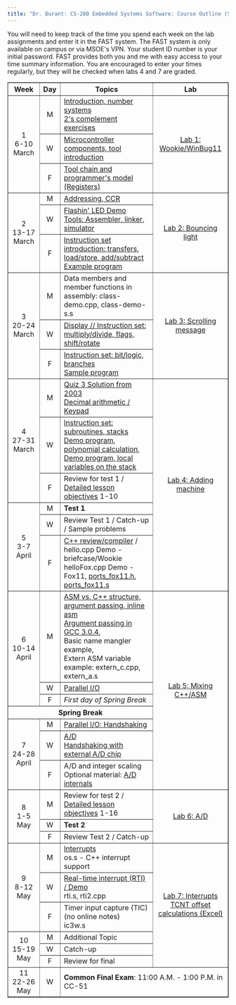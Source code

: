 ```yaml
---
title: "Dr. Durant: CS-280 Embedded Systems Software: Course Outline (Spring 2006)"
---
```


You will need to keep track of the time you spend each week on the lab
assignments and enter it in the FAST system.
The FAST system is only available on campus or via MSOE's VPN.
Your student ID number is your initial password. FAST provides
both you and me with easy access to your time summary information. You are
encouraged to enter your times regularly, but they will be checked when
labs 4 and 7 are graded.

<table border>
<tr>
    <th>Week</th>
    <th>Day</th>
    <th>Topics</th>
    <th>Lab</th>
</tr>

<tr>
    <td rowspan="3" align="center">1<br>6-10 March</td>
    <td align="center">M</td>
    <td><a href="cs280-01.pdf">Introduction, number systems</a>
        <br/><a href="circlesBy16.pdf">2's complement exercises</a></td>
    <td rowspan="3" align="center"><a href="lab1.html">Lab 1: Wookie/WinBug11</a></td>
</tr>
<tr>
    <td align="center">W</td>
    <td><a href="cs280-02.pdf">Microcontroller components, tool introduction</a></td>
</tr>
<tr>
    <td align="center">F</td>
    <td><a href="cs280-03.pdf">Tool chain and programmer's model (Registers)</a></td>
</tr>

<tr>
    <td rowspan="3" align="center">2<br>13-17 March</td>
    <td align="center">M</td>
    <td><a href="cs280-04.pdf">Addressing, CCR</a></td>
    <td rowspan="3" align="center"><a href="lab2.html">Lab 2: Bouncing light</a></td>
</tr>
<tr>
    <td align="center">W</td>
    <td><a href="led-demo.s">Flashin' LED Demo</a>
        <br><a href="cs280-05.pdf">Tools: Assembler, linker, simulator</a></td>
</tr>
<tr>
    <td align="center">F</td>
    <td><a href="cs280-06.pdf">Instruction set introduction: transfers, load/store, add/subtract</a>
	<br/><a href="lec6.s">Example program</a></td>
</tr>

<tr>
    <td rowspan="3" align="center">3<br>20-24 March</td>
    <td align="center">M</td>
    <td>Data members and member functions in assembly:
        class-demo.cpp,
        class-demo-s.s</td>
    <td rowspan="3" align="center"><a href="lab3.html">Lab 3: Scrolling message</a></td>
</tr>
<tr>
    <td align="center">W</td>
    <td><a href="cs280-08.pdf">Display // Instruction set: multiply/divide, flags, shift/rotate</a></td>
</tr>
<tr>
    <td align="center">F</td>
    <td><a href="cs280-09.pdf">Instruction set: bit/logic, branches</a>
        <br/><a href="cmp.s">Sample program</a></td>
</tr>

<tr>
    <td rowspan="3" align="center">4<br>27-31 March</td>
    <td align="center">M</td>
    <td><a href="quiz3ans-s03.pdf">Quiz 3 Solution from 2003</a>
        <br/><a href="cs280-10.pdf">Decimal arithmetic / Keypad</a></td>
    <td rowspan="6" align="center"><a href="lab4.html">Lab 4: Adding machine</a></td>
</tr>
<tr>
    <td align="center">W</td>
    <td><a href="cs280-11.pdf">Instruction set: subroutines, stacks</a>
      <br/><a href="poly.s">Demo program, polynomial calculation</a>, <a href="oge.s">Demo program, local variables on the stack</a></td>
</tr>
<tr>
    <td align="center">F</td>
    <td>Review for test 1 / <a
        href="objectives.pdf">Detailed lesson objectives</a> 1-10</td>
</tr>

<tr>
    <td rowspan="3" align="center">5<br>3-7 April</td>
    <td align="center">M</td>
    <td><strong>Test 1</strong></td>
</tr>
<tr>
    <td align="center">W</td>
    <td>Review Test 1 / Catch-up / Sample problems</td>
</tr>
<tr>
    <td align="center">F</td>
    <td><a href="cs280-12.pdf">C++ review/compiler</a>
        / hello.cpp Demo - briefcase/Wookie
        <br/>helloFox.cpp Demo - Fox11,
        <a href="ports_fox11.h">ports_fox11.h</a>,
        <a href="ports_fox11.s">ports_fox11.s</a></td>
</tr>

<tr>
    <td rowspan="3" align="center">6<br>10-14 April</td>
    <td align="center">M</td>
    <td><a href="cs280-13.pdf">ASM vs. C++ structure,
        argument passing, inline asm</a>
        <br/><a href="passing.html">Argument passing in GCC 3.0.4</a>,
        <br/>Basic name mangler example,
        <br/>Extern ASM variable example: extern_c.cpp,
            extern_a.s</td>
    <td rowspan="7" align="center"><a href="lab5.html">Lab 5: Mixing C++/ASM</a></td> <!-- 7 to span spring break marker -->
</tr>
<tr>
    <td align="center">W</td>
    <td><a href="cs280-14.pdf">Parallel I/O</a></td>
</tr>
<tr>
    <td align="center">F</td>
    <td><em>First day of Spring Break</em></td>
</tr>

<tr>
    <th colspan="3" align="center">Spring Break</th>
</tr>

<tr>
    <td rowspan="3" align="center">7<br>24-28 April</td>
    <td align="center">M</td>
    <td><a href="cs280-15.pdf">Parallel I/O: Handshaking</a></td>
</tr>
<tr>
    <td align="center">W</td>
    <td><a href="cs280-16.pdf">A/D</a>
        <br/><a href="adHnds.s">Handshaking with external A/D chip</a></td>
</tr>
<tr>
    <td align="center">F</td>
    <td>A/D and integer scaling
        <br/>Optional material: <a href="cs280-17.pdf">A/D internals</a></td>
</tr>

<tr>
    <td rowspan="3" align="center">8<br>1-5 May</td>
    <td align="center">M</td>
    <td>Review for test 2 /
        <a href="objectives.pdf">Detailed lesson objectives</a> 1-16</td>
    <td rowspan="3" align="center"><a href="lab6.html">Lab 6: A/D</a></td>
</tr>
<tr>
    <td align="center">W</td>
    <td><strong>Test 2</strong></td>
</tr>
<tr>
    <td align="center">F</td>
    <td>Review Test 2 / Catch-up</td>
</tr>

<tr>
    <td rowspan="3" align="center">9<br>8-12 May</td>
    <td align="center">M</td>
    <td><a href="cs280-18.pdf">Interrupts</a>
      <br/>os.s - C++ interrupt support
    </td>
    <td rowspan="6" align="center"><a href="lab7.html">Lab 7: Interrupts</a>
        <br/><a href="tcnt.xls">TCNT offset calculations (Excel)</a></td>
</tr>
<tr>
    <td align="center">W</td>
    <td><a href="cs280-19.pdf">Real-time interrupt (RTI) / Demo</a>
      <br/>rti.s, rti2.cpp</td>
</tr>
<tr>
    <td align="center">F</td>
    <td>Timer input capture (TIC) (no online notes)
      <br/>ic3w.s</td>
</tr>

<tr>
    <td rowspan="3" align="center">10<br>15-19 May</td>
    <td align="center">M</td>
    <td>Additional Topic</td><!-- Pulse Accumulator? SPI/SCI? -->
</tr>
<tr>
    <td align="center">W</td>
    <td>Catch-up</td>
</tr>
<tr>
    <td align="center">F</td>
    <td>Review for final</td>
</tr>

<tr>
    <td rowspan="3" align="center">11<br>22-26 May</td>
    <td align="center">W</td>
    <td colspan="3"><strong>Common Final Exam</strong>: 11:00 A.M. - 1:00 P.M. in CC-51</td>
</tr>

</table>
